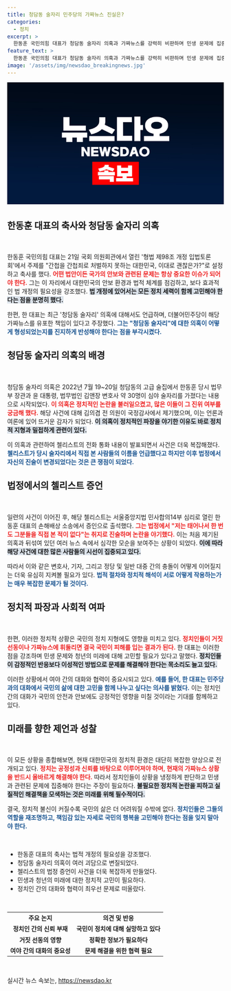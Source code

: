 ```yaml
---
title: 청담동 술자리 민주당의 가짜뉴스 진실은?
categories:
  - 정치
excerpt: >
  한동훈 국민의힘 대표가 청담동 술자리 의혹과 가짜뉴스를 강력히 비판하며 민생 문제에 집중해야 한다고 강조했다. 첼리스트의 법정 진술이 논란을 뒤흔드는 가운데, 정치의 진실을 향한 한 대표의 목소리가 주목받고 있다.
feature_text: >
  한동훈 국민의힘 대표가 청담동 술자리 의혹과 가짜뉴스를 강력히 비판하며 민생 문제에 집중해야 한다고 강조했다. 첼리스트의 법정 진술이 논란을 뒤흔드는 가운데, 정치의 진실을 향한 한 대표의 목소리가 주목받고 있다.
image: '/assets/img/newsdao_breakingnews.jpg'
---
```


<p><img src="/assets/img/newsdao_breakingnews.jpg" alt="koreaapp 속보" /></p>

<h2 data-ke-size="size26">한동훈 대표의 축사와 청담동 술자리 의혹</h2>

<p data-ke-size="size16">&nbsp;</p>

<p>한동훈 국민의힘 대표는 21일 국회 의원회관에서 열린 '형법 제98조 개정 입법토론회'에서 주제를 "간첩을 간첩죄로 처벌하지 못하는 대한민국, 이대로 괜찮은가?"로 설정하고 축사를 했다. <b><span style="color: #ee2323;">어떤 법안이든 국가의 안보와 관련된 문제는 항상 중요한 이슈가 되어야 한다.</span></b> 그는 이 자리에서 대한민국의 안보 환경과 법적 체계를 점검하고, 보다 효과적인 법 개정의 필요성을 강조했다.  <b><span style="background-color: #21538527;">법 개정에 있어서는 모든 정치 세력이 함께 고민해야 한다는 점을 분명히 했다.</span></b></p>

<p>한편, 한 대표는 최근 '청담동 술자리' 의혹에 대해서도 언급하며, 더불어민주당이 해당 가짜뉴스를 유포한 책임이 있다고 주장했다. <b><span style="color: #1a5490;">그는 "청담동 술자리"에 대한 의혹이 어떻게 형성되었는지를 진지하게 반성해야 한다는 점을 부각시켰다.</span></b></p>

<h2 data-ke-size="size26">청담동 술자리 의혹의 배경</h2>

<p data-ke-size="size16">&nbsp;</p>

<p>청담동 술자리 의혹은 2022년 7월 19~20일 청담동의 고급 술집에서 한동훈 당시 법무부 장관과 윤 대통령, 법무법인 김앤장 변호사 약 30명이 심야 술자리를 가졌다는 내용으로 시작되었다. <b><span style="color: #ee2323;">이 의혹은 정치적인 논란을 불러일으켰고, 많은 이들이 그 진위 여부를 궁금해 했다.</span></b>  해당 사건에 대해 김의겸 전 의원이 국정감사에서 제기했으며, 이는 언론과 여론에 있어 뜨거운 감자가 되었다. <b><span style="background-color: #21538527;">이 의혹이 정치적인 파장을 야기한 이유도 바로 정치적 지형과 밀접하게 관련이 있다.</span></b></p>

<p>이 의혹과 관련하여 첼리스트의 전화 통화 내용이 발표되면서 사건은 더욱 복잡해졌다. <b><span style="color: #1a5490;">첼리스트가 당시 술자리에서 직접 본 사람들의 이름을 언급했다고 하지만 이후 법정에서 자신의 진술이 변경되었다는 것은 큰 쟁점이 되었다.</span></b></p>

<h2 data-ke-size="size26">법정에서의 첼리스트 증언</h2>

<p data-ke-size="size16">&nbsp;</p>

<p>일련의 사건이 이어진 후, 해당 첼리스트는 서울중앙지법 민사합의14부 심리로 열린 한동훈 대표의 손해배상 소송에서 증인으로 출석했다. <b><span style="color: #ee2323;">그는 법정에서 "저는 태어나서 한 번도 그분들을 직접 본 적이 없다"는 취지로 진술하며 논란을 야기했다.</span></b> 이는 처음 제기된 의혹과 뒤섞여 있던 여러 뉴스 속에서 심각한 모순을 보여주는 상황이 되었다. <b><span style="background-color: #21538527;">이에 따라 해당 사건에 대한 많은 사람들의 시선이 집중되고 있다.</span></b></p>

<p>따라서 이와 같은 변호사, 기자, 그리고 정당 및 일반 대중 간의 충돌이 어떻게 이어질지는 더욱 유심히 지켜볼 필요가 있다. <b><span style="color: #1a5490;">법적 절차와 정치적 해석이 서로 어떻게 작용하는가는 매우 복잡한 문제가 될 것이다.</span></b></p>

<h2 data-ke-size="size26">정치적 파장과 사회적 여파</h2>

<p data-ke-size="size16">&nbsp;</p>

<p>한편, 이러한 정치적 상황은 국민의 정치 지형에도 영향을 미치고 있다. <b><span style="color: #ee2323;">정치인들이 거짓 선동이나 가짜뉴스에 휘둘리면 결국 국민이 피해를 입는 결과가 된다.</span></b> 한 대표는 이러한 점을 강조하며 민생 문제와 청년의 미래에 대해 고민할 필요가 있다고 말했다. <b><span style="background-color: #21538527;">정치인들이 감정적인 반응보다 이성적인 방법으로 문제를 해결해야 한다는 목소리도 늘고 있다.</span></b></p>

<p>이러한 상황에서 여야 간의 대화와 협력이 중요시되고 있다. <b><span style="color: #1a5490;">예를 들어, 한 대표는 민주당과의 대화에서 국민의 삶에 대한 고민을 함께 나누고 싶다는 의사를 밝혔다.</span></b> 이는 정치인 간의 대화가 국민의 안전과 안보에도 긍정적인 영향을 미칠 것이라는 기대를 함께하고 있다.</p>

<h2 data-ke-size="size26">미래를 향한 제언과 성찰</h2>

<p data-ke-size="size16">&nbsp;</p>

<p>이 모든 상황을 종합해보면, 현재 대한민국의 정치적 환경은 대단히 복잡한 양상으로 전개되고 있다. <b><span style="color: #ee2323;">정치는 공정성과 신뢰를 바탕으로 이루어져야 하며, 현재의 가짜뉴스 상황을 반드시 올바르게 해결해야 한다.</span></b> 따라서 정치인들이 상황을 냉정하게 판단하고 민생과 관련된 문제에 집중해야 한다는 주장이 필요하다. <b><span style="background-color: #21538527;">불필요한 정치적 논란을 피하고 실질적인 해결책을 모색하는 것은 미래를 위해 필수적이다.</span></b></p>

<p>결국, 정치적 불신이 커질수록 국민의 삶은 더 어려워질 수밖에 없다. <b><span style="color: #1a5490;">정치인들은 그들의 역할을 재조명하고, 책임감 있는 자세로 국민의 행복을 고민해야 한다는 점을 잊지 말아야 한다.</span></b></p>

<p data-ke-size="size16">&nbsp;</p>

<ul>
  <li>한동훈 대표의 축사는 법적 개정의 필요성을 강조했다.</li>
  <li>청담동 술자리 의혹이 여러 괴담으로 변질되었다.</li>
  <li>첼리스트의 법정 증언이 사건을 더욱 복잡하게 만들었다.</li>
  <li>민생과 청년의 미래에 대한 정치적 고민이 필요하다.</li>
  <li>정치인 간의 대화와 협력이 최우선 문제로 떠올랐다.</li>
</ul>

<p data-ke-size="size16">&nbsp;</p>

<table>
  <tr>
      <td style="text-align: center; height: 17px;"><b>주요 논지</b></td>
      <td style="text-align: center; height: 17px;"><b>의견 및 반응</b></td>
  </tr>
  <tr>
      <td style="text-align: center; height: 17px;"><b>정치인 간의 신뢰 부재</b></td>
      <td style="text-align: center; height: 17px;"><b>국민이 정치에 대해 실망하고 있다</b></td>
  </tr>
  <tr>
      <td style="text-align: center; height: 17px;"><b>거짓 선동의 영향</b></td>
      <td style="text-align: center; height: 17px;"><b>정확한 정보가 필요하다</b></td>
  </tr>
  <tr>
      <td style="text-align: center; height: 17px;"><b>여야 간의 대화의 중요성</b></td>
      <td style="text-align: center; height: 17px;"><b>문제 해결을 위한 협력 필요</b></td>
  </tr>
</table>

<p data-ke-size="size16">&nbsp;</p>
실시간 뉴스 속보는, <a href="https://newsdao.kr" rel="dofollow">https://newsdao.kr</a>


